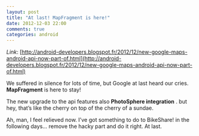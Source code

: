 ```yaml
---
layout: post
title: "At last! MapFragment is here!"
date: 2012-12-03 22:00
comments: true
categories: android
---
```


*Link*: [http://android-developers.blogspot.fr/2012/12/new-google-maps-android-api-now-part-of.html](http://android-developers.blogspot.fr/2012/12/new-google-maps-android-api-now-part-of.html)

We suffered in silence for lots of time, but Google at last heard our cries. 
**MapFragment**
 is here to stay!

The new upgrade to the api features also 
**PhotoSphere integration**
. but hey, that’s like the cherry on top of the cherry of a sundae.

Ah, man, I feel relieved now. I’ve got something to do to BikeShare! in the following days… remove the hacky part and 
do it right. At last.